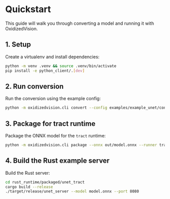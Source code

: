 # Quickstart

This guide will walk you through converting a model and running it with OxidizedVision.

## 1. Setup

Create a virtualenv and install dependencies:

```bash
python -m venv .venv && source .venv/bin/activate
pip install -e python_client/.[dev]
```

## 2. Run conversion

Run the conversion using the example config:

```bash
python -m oxidizedvision.cli convert --config examples/example_unet/config.yml
```

## 3. Package for tract runtime

Package the ONNX model for the `tract` runtime:

```bash
python -m oxidizedvision.cli package --onnx out/model.onnx --runner tract --out rust_runtime/packaged/unet_tract
```

## 4. Build the Rust example server

Build the Rust server:

```bash
cd rust_runtime/packaged/unet_tract
cargo build --release
./target/release/unet_server --model model.onnx --port 8080
```
